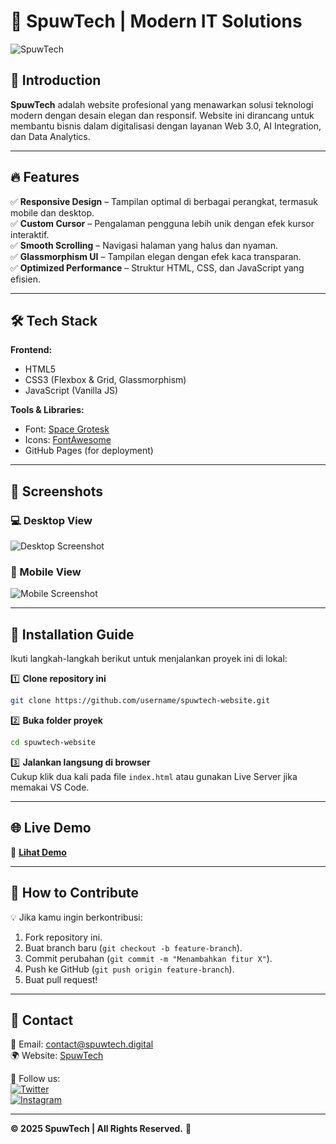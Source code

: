 # 🚀 SpuwTech | Modern IT Solutions

![SpuwTech](https://i.ibb.co.com/Lhdzf4jC/Screenshot-2025-01-31-015154.png)

## 🌟 Introduction  
**SpuwTech** adalah website profesional yang menawarkan solusi teknologi modern dengan desain elegan dan responsif. Website ini dirancang untuk membantu bisnis dalam digitalisasi dengan layanan Web 3.0, AI Integration, dan Data Analytics.

---

## 🔥 Features  
✅ **Responsive Design** – Tampilan optimal di berbagai perangkat, termasuk mobile dan desktop.  
✅ **Custom Cursor** – Pengalaman pengguna lebih unik dengan efek kursor interaktif.  
✅ **Smooth Scrolling** – Navigasi halaman yang halus dan nyaman.  
✅ **Glassmorphism UI** – Tampilan elegan dengan efek kaca transparan.  
✅ **Optimized Performance** – Struktur HTML, CSS, dan JavaScript yang efisien.  

---

## 🛠️ Tech Stack  
**Frontend:**  
- HTML5  
- CSS3 (Flexbox & Grid, Glassmorphism)  
- JavaScript (Vanilla JS)  

**Tools & Libraries:**  
- Font: [Space Grotesk](https://fonts.google.com/specimen/Space+Grotesk)  
- Icons: [FontAwesome](https://fontawesome.com/)  
- GitHub Pages (for deployment)  

---

## 📸 Screenshots  
### 💻 Desktop View  
![Desktop Screenshot](https://i.ibb.co.com/Y7YdctX9/Screenshot-2025-01-31-015416.png)

### 📱 Mobile View  
![Mobile Screenshot](https://i.ibb.co.com/cKvQHRLw/Screenshot-2025-01-31-015600.png)

---

## 🚀 Installation Guide  
Ikuti langkah-langkah berikut untuk menjalankan proyek ini di lokal:  

1️⃣ **Clone repository ini**  
```sh
git clone https://github.com/username/spuwtech-website.git
```
2️⃣ **Buka folder proyek**  
```sh
cd spuwtech-website
```
3️⃣ **Jalankan langsung di browser**  
Cukup klik dua kali pada file `index.html` atau gunakan Live Server jika memakai VS Code.

---

## 🌐 Live Demo  
🔗 **[Lihat Demo](https://username.github.io/spuwtech-website/)**  

---

## 📌 How to Contribute  
💡 Jika kamu ingin berkontribusi:  
1. Fork repository ini.  
2. Buat branch baru (`git checkout -b feature-branch`).  
3. Commit perubahan (`git commit -m "Menambahkan fitur X"`).  
4. Push ke GitHub (`git push origin feature-branch`).  
5. Buat pull request!  

---

## 📩 Contact  
📧 Email: [contact@spuwtech.digital](mailto:contact@spuwtech.digital)  
🌍 Website: [SpuwTech](https://spuwtech.digital)  

📱 Follow us:  
[![Twitter](https://img.shields.io/badge/Twitter-%231DA1F2.svg?style=flat&logo=twitter&logoColor=white)](https://twitter.com/spuwtech)  
[![Instagram](https://img.shields.io/badge/Instagram-%23E4405F.svg?style=flat&logo=instagram&logoColor=white)](https://instagram.com/spuwtech.id)  

---

**© 2025 SpuwTech | All Rights Reserved.** 🚀

